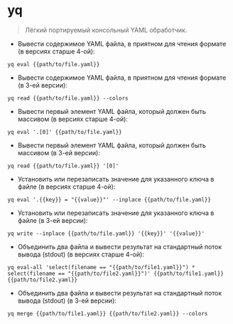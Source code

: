 # yq

> Лёгкий портируемый консольный YAML обработчик.

- Вывести содержимое YAML файла, в приятном для чтения формате (в версиях старше 4-ой):

`yq eval {{path/to/file.yaml}}`

- Вывести содержимое YAML файла, в приятном для чтения формате (в 3-ей версии):

`yq read {{path/to/file.yaml}} --colors`

- Вывести первый элемент YAML файла, который должен быть массивом (в версиях старше 4-ой):

`yq eval '.[0]' {{path/to/file.yaml}}`

- Вывести первый элемент YAML файла, который должен быть массивом (в 3-ей версии):

`yq read {{path/to/file.yaml}} '[0]'`

- Установить или перезаписать значение для указанного ключа в файле (в версиях старше 4-ой):

`yq eval '.{{key}} = "{{value}}"' --inplace {{path/to/file.yaml}}`

- Установить или перезаписать значение для указанного ключа в файле (в 3-ей версии):

`yq write --inplace {{path/to/file.yaml}} '{{key}}' '{{value}}'`

- Объединить два файла и вывести результат на стандартный поток вывода (stdout) (в версиях старше 4-ой):

`yq eval-all 'select(filename == "{{path/to/file1.yaml}}") * select(filename == "{{path/to/file2.yaml}}")' {{path/to/file1.yaml}} {{path/to/file2.yaml}}`

- Объединить два файла и вывести результат на стандартный поток вывода (stdout) (в 3-ей версии):

`yq merge {{path/to/file1.yaml}} {{path/to/file2.yaml}} --colors`
